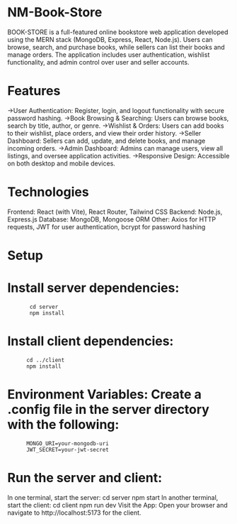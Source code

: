 # NM-Book-Store
BOOK-STORE  is a full-featured online bookstore web application developed using the MERN stack (MongoDB, Express, React, Node.js). Users can browse, search, and purchase books, while sellers can list their books and manage orders. The application includes user authentication, wishlist functionality, and admin control over user and seller accounts.

# Features
  ->User Authentication: Register, login, and logout functionality with secure password hashing.
  ->Book Browsing & Searching: Users can browse books, search by title, author, or genre.
  ->Wishlist & Orders: Users can add books to their wishlist, place orders, and view their order history.
  ->Seller Dashboard: Sellers can add, update, and delete books, and manage incoming orders.
  ->Admin Dashboard: Admins can manage users, view all listings, and oversee application activities.
  ->Responsive Design: Accessible on both desktop and mobile devices.

# Technologies
Frontend: React (with Vite), React Router, Tailwind CSS
Backend: Node.js, Express.js
Database: MongoDB, Mongoose ORM
Other: Axios for HTTP requests, JWT for user authentication, bcrypt for password hashing

# Setup
  # Install server dependencies:
           cd server
           npm install
  # Install client dependencies:
          cd ../client
          npm install
  # Environment Variables: Create a .config file in the server directory with the following:
          MONGO_URI=your-mongodb-uri
          JWT_SECRET=your-jwt-secret
  # Run the server and client:
  In one terminal, start the server:
          cd server
          npm start
  In another terminal, start the client:
          cd client
          npm run dev
Visit the App: Open your browser and navigate to http://localhost:5173 for the client.
